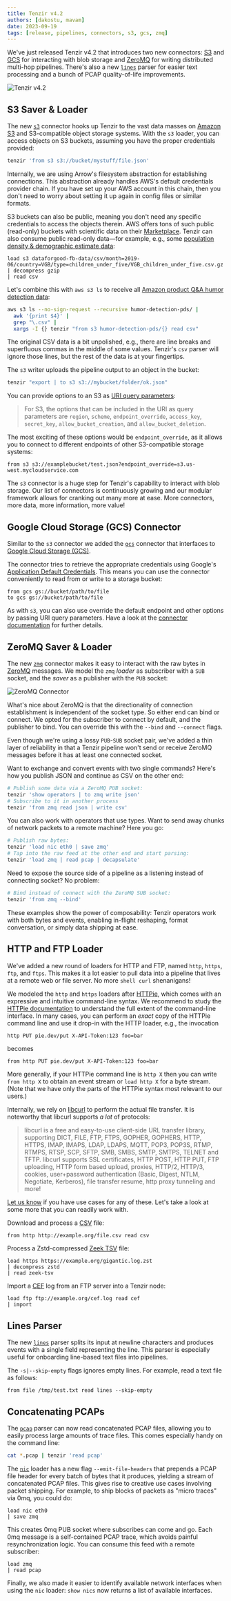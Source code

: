 ```yaml
---
title: Tenzir v4.2
authors: [dakostu, mavam]
date: 2023-09-19
tags: [release, pipelines, connectors, s3, gcs, zmq]
---
```


We've just released Tenzir v4.2 that introduces two new connectors: [S3][s3] and
[GCS][gcs] for interacting with blob storage and [ZeroMQ][zeromq] for writing
distributed multi-hop pipelines. There's also a new [`lines`][lines] parser for
easier text processing and a bunch of PCAP quality-of-life improvements.

[s3]: https://aws.amazon.com/s3/
[gcs]: https://cloud.google.com/storage
[zeromq]: https://zeromq.org/
[lines]: /formats/lines

![Tenzir v4.2](tenzir-v4.2.excalidraw.svg)

<!--truncate-->

## S3 Saver & Loader

The new [`s3`](/tql2/operators/load_s3) connector hooks up Tenzir to the vast
data masses on [Amazon S3](https://aws.amazon.com/s3/) and S3-compatible object
storage systems. With the `s3` loader, you can access objects on S3 buckets,
assuming you have the proper credentials provided:

```bash
tenzir 'from s3 s3://bucket/mystuff/file.json'
```

Internally, we are using Arrow's filesystem abstraction for establishing
connections. This abstraction already handles AWS's default credentials provider
chain. If you have set up your AWS account in this chain, then you don't need to
worry about setting it up again in config files or similar formats.

S3 buckets can also be public, meaning you don't need any specific credentials
to access the objects therein. AWS offers tons of such public (read-only)
buckets with scientific data on their [Marketplace][marketplace]. Tenzir can
also consume public read-only data—for example, e.g., some [population density &
demographic estimate data][density]:

[marketplace]: https://aws.amazon.com/marketplace/search/results?trk=8384929b-0eb1-4af3-8996-07aa409646bc&sc_channel=el&FULFILLMENT_OPTION_TYPE=DATA_EXCHANGE&CONTRACT_TYPE=OPEN_DATA_LICENSES&DATA_AVAILABLE_THROUGH=S3_OBJECTS&PRICING_MODEL=FREE&filters=FULFILLMENT_OPTION_TYPE%2CCONTRACT_TYPE%2CDATA_AVAILABLE_THROUGH%2CPRICING_MODEL
[density]: https://aws.amazon.com/marketplace/pp/prodview-jf2hjpr2mrj4m?sr=0-2&ref_=beagle&applicationId=AWSMPContessa#overview

```
load s3 dataforgood-fb-data/csv/month=2019-06/country=VGB/type=children_under_five/VGB_children_under_five.csv.gz
| decompress gzip
| read csv
```

Let's combine this with `aws s3 ls` to receive all [Amazon product Q&A humor
detection data][humor]:

[humor]: https://aws.amazon.com/marketplace/pp/prodview-b53zm25dl3jcc?sr=0-3&ref_=beagle&applicationId=AWSMPContessa#overview

```bash
aws s3 ls --no-sign-request --recursive humor-detection-pds/ |
  awk '{print $4}' |
  grep "\.csv" |
  xargs -I {} tenzir "from s3 humor-detection-pds/{} read csv"
```

The original CSV data is a bit unpolished, e.g., there are line breaks
and superfluous commas in the middle of some values. Tenzir's `csv` parser
will ignore those lines, but the rest of the data is at your fingertips.

The `s3` writer uploads the pipeline output to an object in the bucket:

```bash
tenzir "export | to s3 s3://mybucket/folder/ok.json"
```

You can provide options to an S3 as [URI query parameters][uri]:

> For S3, the options that can be included in the URI as query parameters are
> `region`, `scheme`, `endpoint_override`, `access_key`, `secret_key`,
> `allow_bucket_creation`, and `allow_bucket_deletion`.

[uri]: https://arrow.apache.org/docs/10.0/r/articles/fs.html#uri-options

The most exciting of these options would be `endpoint_override`, as it allows
you to connect to different endpoints of other S3-compatible storage systems:

```
from s3 s3://examplebucket/test.json?endpoint_override=s3.us-west.mycloudservice.com
```

The `s3` connector is a huge step for Tenzir's capability to interact with blob
storage. Our list of connectors is continuously growing and our modular
framework allows for cranking out many more at ease. More connectors, more data,
more information, more value!

## Google Cloud Storage (GCS) Connector

Similar to the `s3` connector we added the [`gcs`](/tql2/operators/load_gcs)
connector that interfaces to [Google Cloud Storage
(GCS)](https://cloud.google.com/storage).

The connector tries to retrieve the appropriate credentials using Google's
[Application Default Credentials](https://google.aip.dev/auth/4110). This means
you can use the connector conveniently to read from or write to a storage
bucket:

```
from gcs gs://bucket/path/to/file
to gcs gs://bucket/path/to/file
```

As with `s3`, you can also use override the default endpoint and other options
by passing URI query parameters. Have a look at the [connector
documentation](/tql2/operators/load_gcs) for further details.

## ZeroMQ Saver & Loader

The new [`zmq`](/tql2/operators/load_zmq) connector makes it easy to interact
with the raw bytes in [ZeroMQ][zeromq] messages. We model the `zmq` *loader* as
subscriber with a `SUB` socket, and the *saver* as a publisher with the `PUB`
socket:

![ZeroMQ Connector](zeromq-connector.excalidraw.svg)

What's nice about ZeroMQ is that the directionality of connection establishment
is independent of the socket type. So either end can bind or connect. We opted
for the subscriber to connect by default, and the publisher to bind. You can
override this with the `--bind` and `--connect` flags.

Even though we're using a lossy `PUB`-`SUB` socket pair, we've added a thin
layer of reliability in that a Tenzir pipeline won't send or receive ZeroMQ
messages before it has at least one connected socket.

Want to exchange and convert events with two single commands? Here's how you
publish JSON and continue as CSV on the other end:

```bash
# Publish some data via a ZeroMQ PUB socket:
tenzir 'show operators | to zmq write json'
# Subscribe to it in another process
tenzir 'from zmq read json | write csv'
```

You can also work with operators that use types. Want to send away chunks of
network packets to a remote machine? Here you go:

```bash
# Publish raw bytes:
tenzir 'load nic eth0 | save zmq'
# Tap into the raw feed at the other end and start parsing:
tenzir 'load zmq | read pcap | decapsulate'
```

Need to expose the source side of a pipeline as a listening instead of
connecting socket? No problem:

```bash
# Bind instead of connect with the ZeroMQ SUB socket:
tenzir 'from zmq --bind'
```

These examples show the power of composability: Tenzir operators work with both
bytes and events, enabling in-flight reshaping, format conversation, or simply
data shipping at ease.

## HTTP and FTP Loader

We've added a new round of loaders for HTTP and FTP, named `http`, `https`,
`ftp`, and `ftps`. This makes it a lot easier to pull data into a pipeline that
lives at a remote web or file server. No more `shell curl` shenanigans!

We modeled the `http` and `https` loaders after [HTTPie](https://httpie.io/),
which comes with an expressive and intuitive command-line syntax. We recommend
to study the [HTTPie documentation](https://httpie.io/docs/cli/examples) to
understand the full extent of the command-line interface. In many cases, you can
perform an *exact* copy of the HTTPie command line and use it drop-in with the
HTTP loader, e.g., the invocation

```bash
http PUT pie.dev/put X-API-Token:123 foo=bar
```

becomes

```
from http PUT pie.dev/put X-API-Token:123 foo=bar
```

More generally, if your HTTPie command line is `http X` then you can write `from
http X` to obtain an event stream or `load http X` for a byte stream. (Note that
we have only the parts of the HTTPie syntax most relevant to our users.)

Internally, we rely on [libcurl](https://curl.se/libcurl/) to perform the actual
file transfer. It is noteworthy that libcurl supports *a lot* of protocols:

> libcurl is a free and easy-to-use client-side URL transfer library, supporting
> DICT, FILE, FTP, FTPS, GOPHER, GOPHERS, HTTP, HTTPS, IMAP, IMAPS, LDAP, LDAPS,
> MQTT, POP3, POP3S, RTMP, RTMPS, RTSP, SCP, SFTP, SMB, SMBS, SMTP, SMTPS,
> TELNET and TFTP. libcurl supports SSL certificates, HTTP POST, HTTP PUT, FTP
> uploading, HTTP form based upload, proxies, HTTP/2, HTTP/3, cookies,
> user+password authentication (Basic, Digest, NTLM, Negotiate, Kerberos), file
> transfer resume, http proxy tunneling and more!

[Let us know](/discord) if you have use cases for any of these. Let's take a
look at some more that you can readily work with.

Download and process a [CSV](/formats/csv) file:

```
from http http://example.org/file.csv read csv
```

Process a Zstd-compressed [Zeek TSV](/formats/zeek-tsv) file:

```
load https https://example.org/gigantic.log.zst
| decompress zstd
| read zeek-tsv
```

Import a [CEF](/formats/cef) log from an FTP server into a Tenzir node:

```
load ftp ftp://example.org/cef.log read cef
| import
```

## Lines Parser

The new [`lines`][lines] parser splits its input at newline characters and
produces events with a single field representing the line. This parser is
especially useful for onboarding line-based text files into pipelines.

The `-s|--skip-empty` flags ignores empty lines. For example, read a text file
as follows:

```
from file /tmp/test.txt read lines --skip-empty
```

## Concatenating PCAPs

The [`pcap`](/formats/pcap) parser can now read concatenated PCAP files,
allowing you to easily process large amounts of trace files. This comes
especially handy on the command line:

```bash
cat *.pcap | tenzir 'read pcap'
```

The [`nic`](/tql2/operators/load_nic) loader has a new flag
`--emit-file-headers` that prepends a PCAP file header for every batch of bytes
that it produces, yielding a stream of concatenated PCAP files. This gives rise
to creative use cases involving packet shipping. For example, to ship blocks of
packets as "micro traces" via 0mq, you could do:

```
load nic eth0
| save zmq
```

This creates 0mq PUB socket where subscribes can come and go. Each 0mq message
is a self-contained PCAP trace, which avoids painful resynchronization logic.
You can consume this feed with a remote subscriber:

```
load zmq
| read pcap
```

Finally, we also made it easier to identify available network interfaces when
using the `nic` loader: `show nics` now returns a list of available interfaces.
